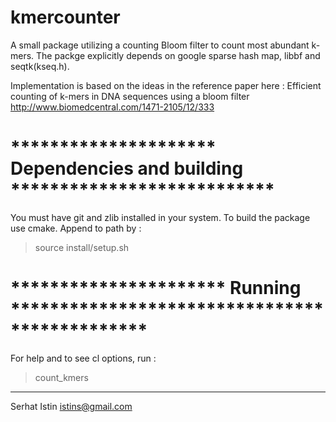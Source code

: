 # kmercounter
A small package utilizing a counting Bloom filter to count most abundant k-mers.  The packge explicitly depends on google sparse hash map, libbf and seqtk(kseq.h).
  

Implementation is based on the ideas in the reference paper here :
  Efficient counting of k-mers in DNA sequences using a bloom filter 
  http://www.biomedcentral.com/1471-2105/12/333


# *********************  Dependencies and building ***************************
You must have git and zlib installed in your system.
To build the package use cmake.
Append to path by :
> source install/setup.sh

# ********************** Running **********************************************
For help and to see cl options,  run :
>count_kmers

**********************************************************************************
Serhat Istin
istins@gmail.com
